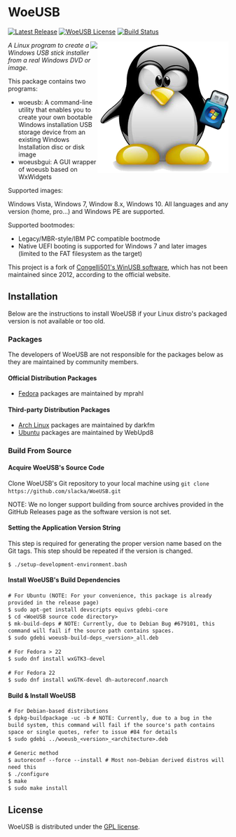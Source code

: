 # WoeUSB
[![Latest Release](https://img.shields.io/github/release/slacka/WoeUSB.svg)](https://github.com/slacka/WoeUSB/releases)
[![WoeUSB License](https://img.shields.io/badge/license-gpl-blue.svg)](https://github.com/slacka/WoeUSB/blob/master/COPYING)
[![Build Status](https://travis-ci.org/slacka/WoeUSB.svg?branch=master)](https://travis-ci.org/slacka/WoeUSB)

<img src="src/data/woeusb-logo.png" align="right" /><img src="src/data/woeusbgui-screenshot.png" align="right" />

_A Linux program to create a Windows USB stick installer from a real Windows DVD or image._

This package contains two programs:

* woeusb: A command-line utility that enables you to create your own bootable Windows installation USB storage device from an existing Windows Installation disc or disk image
* woeusbgui: A GUI wrapper of woeusb based on WxWidgets

Supported images:

Windows Vista, Windows 7, Window 8.x, Windows 10. All languages and any version (home, pro...) and Windows PE are supported.

Supported bootmodes:

* Legacy/MBR-style/IBM PC compatible bootmode
* Native UEFI booting is supported for Windows 7 and later images (limited to the FAT filesystem as the target)

This project is a fork of [Congelli501's WinUSB software](http://en.congelli.eu/prog_info_winusb.html), which has not been maintained since 2012, according to the official website.

## Installation
Below are the instructions to install WoeUSB if your Linux distro's packaged version is not available or too old.

### Packages

The developers of WoeUSB are not responsible for the packages below as they are maintained by community members.

#### Official Distribution Packages

* [Fedora](https://src.fedoraproject.org/rpms/WoeUSB) packages are maintained by mprahl

#### Third-party Distribution Packages

* [Arch Linux](https://aur.archlinux.org/packages/woeusb-git/) packages are maintained by darkfm
* [Ubuntu](https://launchpad.net/%7Enilarimogard/+archive/ubuntu/webupd8) packages are maintained by WebUpd8

### Build From Source
#### Acquire WoeUSB's Source Code
Clone WoeUSB's Git repository to your local machine using `git clone https://github.com/slacka/WoeUSB.git`

NOTE: We no longer support building from source archives provided in the GitHub Releases page as the software version is not set.

#### Setting the Application Version String
This step is required for generating the proper version name based on the Git tags. This step should be repeated if the version is changed.

```shell
$ ./setup-development-environment.bash
```

#### Install WoeUSB's Build Dependencies
```shell
# For Ubuntu (NOTE: For your convenience, this package is already provided in the release page)
$ sudo apt-get install devscripts equivs gdebi-core
$ cd <WoeUSB source code directory>
$ mk-build-deps # NOTE: Currently, due to Debian Bug #679101, this command will fail if the source path contains spaces.
$ sudo gdebi woeusb-build-deps_<version>_all.deb

# For Fedora > 22
$ sudo dnf install wxGTK3-devel

# For Fedora 22
$ sudo dnf install wxGTK-devel dh-autoreconf.noarch
```
#### Build & Install WoeUSB
```shell
# For Debian-based distributions
$ dpkg-buildpackage -uc -b # NOTE: Currently, due to a bug in the build system, this command will fail if the source's path contains space or single quotes, refer to issue #84 for details
$ sudo gdebi ../woeusb_<version>_<architecture>.deb

# Generic method
$ autoreconf --force --install # Most non-Debian derived distros will need this
$ ./configure
$ make
$ sudo make install
```

## License
WoeUSB is distributed under the [GPL license](https://github.com/slacka/WoeUSB/blob/master/COPYING).
